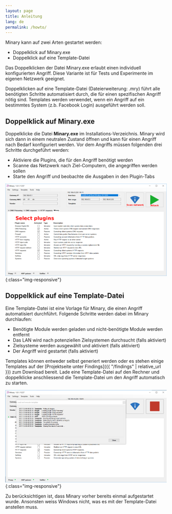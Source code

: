```yaml
---
layout: page
title: Anleitung
lang: de
permalink: /howto/
---
```


Minary kann auf zwei Arten gestartet werden:
  - Doppelklick auf Minary.exe
  - Doppelklick auf eine Template-Datei

Das Doppelklicken der Datei Minary.exe erlaubt einen individuell konfigurierten Angriff. Diese Variante ist für Tests und Experimente im eigenen Netzwerk geeignet.  

Doppelklicken auf eine Template-Datei (Dateierweiterung: .mry) führt alle benötigten Schritte automatisiert durch, die für einen spezifischen Angriff nötig sind. Templates werden verwendet, wenn ein Angriff auf ein bestimmtes System (z.b. Facebook Login) ausgeführt werden soll.

  
## Doppelklick auf Minary.exe

Doppelklicke die Datei **Minary.exe** im Installations-Verzeichnis. Minary wird sich dann in einem neutralen Zustand öffnen und kann für einen Angriff nach Bedarf konfiguriert werden. Vor dem Angriffs müssen folgenden drei Schritte durchgeführt werden:
  * Aktiviere die Plugins, die für den Angriff benötigt werden
  * Scanne das Netzwerk nach Ziel-Computern, die angegriffen werden sollen
  * Starte den Angriff und beobachte die Ausgaben in den Plugin-Tabs  

![Minary in neutralem Zustand](/assets/minary/default_screen.png){:class="img-responsive"}
    
  
## Doppelklick auf eine Template-Datei
Eine Template-Datei ist eine Vorlage für Minary, die einen Angriff automatisiert durchführt. Folgende Schritte werden dabei im Minary durchlaufen: 
  - Benötigte Module werden geladen und nicht-benötigte Module werden entfernt
  - Das LAN wird nach potenziellen Zielsystemen durchsucht (falls aktiviert)
  - Zielsysteme werden ausgewählt und aktiviert (falls aktiviert)
  - Der Angriff wird gestartet (falls aktiviert)

Templates können entweder selbst generiert werden oder es stehen einige Templates auf der [Projektseite unter Findings]({{ "/findings" | relative_url }}) zum Download bereit. Lade eine Template-Datei auf den Rechner und doppelklicke anschliessend die Template-Datei um den Angriff automatisch zu starten.


![Minary gestartet durch ein Template](/assets/minary/loading_template.png){:class="img-responsive"}

Zu berücksichtigen ist, dass Minary vorher bereits einmal aufgestartet wurde. Ansonsten weiss Windows nicht, was es mit der Template-Datei anstellen muss.
